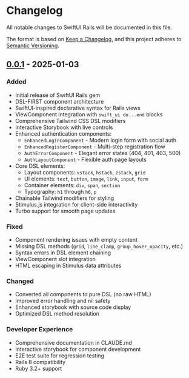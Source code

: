 # Changelog

All notable changes to SwiftUI Rails will be documented in this file.

The format is based on [Keep a Changelog](https://keepachangelog.com/en/1.0.0/),
and this project adheres to [Semantic Versioning](https://semver.org/spec/v2.0.0.html).

## [0.0.1] - 2025-01-03

### Added
- Initial release of SwiftUI Rails gem
- DSL-FIRST component architecture
- SwiftUI-inspired declarative syntax for Rails views
- ViewComponent integration with `swift_ui do...end` blocks
- Comprehensive Tailwind CSS DSL modifiers
- Interactive Storybook with live controls
- Enhanced authentication components:
  - `EnhancedLoginComponent` - Modern login form with social auth
  - `EnhancedRegisterComponent` - Multi-step registration flow
  - `AuthErrorComponent` - Elegant error states (404, 401, 403, 500)
  - `AuthLayoutComponent` - Flexible auth page layouts
- Core DSL elements:
  - Layout components: `vstack`, `hstack`, `zstack`, `grid`
  - UI elements: `text`, `button`, `image`, `link`, `input`, `form`
  - Container elements: `div`, `span`, `section`
  - Typography: `h1` through `h6`, `p`
- Chainable Tailwind modifiers for styling
- Stimulus.js integration for client-side interactivity
- Turbo support for smooth page updates

### Fixed
- Component rendering issues with empty content
- Missing DSL methods (`grid`, `line_clamp`, `group_hover_opacity`, etc.)
- Syntax errors in DSL element chaining
- ViewComponent slot integration
- HTML escaping in Stimulus data attributes

### Changed
- Converted all components to pure DSL (no raw HTML)
- Improved error handling and nil safety
- Enhanced storybook with source code display
- Optimized DSL method resolution

### Developer Experience
- Comprehensive documentation in CLAUDE.md
- Interactive storybook for component development
- E2E test suite for regression testing
- Rails 8 compatibility
- Ruby 3.2+ support

[0.0.1]: https://github.com/yourusername/swift_ui_rails/releases/tag/v0.0.1